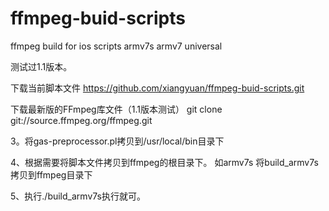 ffmpeg-buid-scripts
===================

ffmpeg build for ios scripts armv7s armv7 universal

测试过1.1版本。

下载当前脚本文件
https://github.com/xiangyuan/ffmpeg-buid-scripts.git

下载最新版的FFmpeg库文件（1.1版本测试）
git clone git://source.ffmpeg.org/ffmpeg.git

3。将gas-preprocessor.pl拷贝到/usr/local/bin目录下

4、根据需要将脚本文件拷贝到ffmpeg的根目录下。
如armv7s 将build_armv7s拷贝到ffmpeg目录下

5、执行./build_armv7s执行就可。

